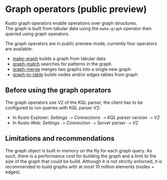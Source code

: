 # Graph operators (public preview)

Kusto graph operators enable operations over graph structures.  
The graph is built from tabular data using the `make-graph` operator then queried using graph operators.

The graph operators are in public preview mode, currently four operators are available:

* [make-graph](make-graph-operator.md) builds a graph from tabular data
* [graph-match](graph-match-operator.md) searches for patterns in the graph
* [graph-merge](graph-merge-operator.md) merges two graphs into a single new graph 
* [graph-to-table](graph-to-table-operator.md) builds nodes and/or edges tables from graph

## Before using the graph operators

The graph operators use V2 of the KQL parser, the client has to be configured to run queries with KQL parser V2:

* In Kusto Explorer: *Settings* `->` *Connections* `->` *KQL parser version* `->` *V2*
* In Kusto Web: *Settings* `->` *Connection* `->` *Server parser* `->` *V2*

## Limitations and recommendations

The graph object is built in memory on the fly for each graph query. As such, there is a performance cost for building the graph and a limit to the size of the graph that could be build. 
Although it is not strictly enforced, it is recommended to build graphs with at most 10 million elements (nodes + edges).
